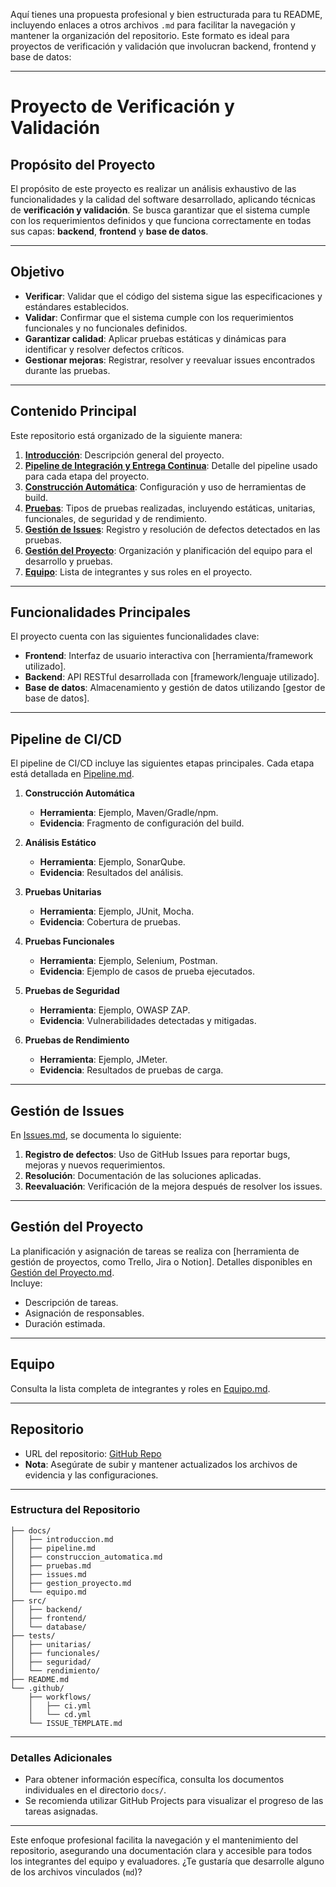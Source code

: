 Aquí tienes una propuesta profesional y bien estructurada para tu README, incluyendo enlaces a otros archivos `.md` para facilitar la navegación y mantener la organización del repositorio. Este formato es ideal para proyectos de verificación y validación que involucran backend, frontend y base de datos:

---

# Proyecto de Verificación y Validación

## Propósito del Proyecto

El propósito de este proyecto es realizar un análisis exhaustivo de las funcionalidades y la calidad del software desarrollado, aplicando técnicas de **verificación y validación**. Se busca garantizar que el sistema cumple con los requerimientos definidos y que funciona correctamente en todas sus capas: **backend**, **frontend** y **base de datos**.

---

## Objetivo

- **Verificar**: Validar que el código del sistema sigue las especificaciones y estándares establecidos.
- **Validar**: Confirmar que el sistema cumple con los requerimientos funcionales y no funcionales definidos.
- **Garantizar calidad**: Aplicar pruebas estáticas y dinámicas para identificar y resolver defectos críticos.
- **Gestionar mejoras**: Registrar, resolver y reevaluar issues encontrados durante las pruebas.

---

## Contenido Principal

Este repositorio está organizado de la siguiente manera:

1. [**Introducción**](https://chatgpt.com/c/docs/introduccion.md): Descripción general del proyecto.
2. [**Pipeline de Integración y Entrega Continua**](https://chatgpt.com/c/docs/pipeline.md): Detalle del pipeline usado para cada etapa del proyecto.
3. [**Construcción Automática**](https://chatgpt.com/c/docs/construccion_automatica.md): Configuración y uso de herramientas de build.
4. [**Pruebas**](https://chatgpt.com/c/docs/pruebas.md): Tipos de pruebas realizadas, incluyendo estáticas, unitarias, funcionales, de seguridad y de rendimiento.
5. [**Gestión de Issues**](https://chatgpt.com/c/docs/issues.md): Registro y resolución de defectos detectados en las pruebas.
6. [**Gestión del Proyecto**](https://chatgpt.com/c/docs/gestion_proyecto.md): Organización y planificación del equipo para el desarrollo y pruebas.
7. [**Equipo**](https://chatgpt.com/c/docs/equipo.md): Lista de integrantes y sus roles en el proyecto.

---

## Funcionalidades Principales

El proyecto cuenta con las siguientes funcionalidades clave:

- **Frontend**: Interfaz de usuario interactiva con [herramienta/framework utilizado].
- **Backend**: API RESTful desarrollada con [framework/lenguaje utilizado].
- **Base de datos**: Almacenamiento y gestión de datos utilizando [gestor de base de datos].

---

## Pipeline de CI/CD

El pipeline de CI/CD incluye las siguientes etapas principales. Cada etapa está detallada en [Pipeline.md](https://chatgpt.com/c/docs/pipeline.md).

1. **Construcción Automática**
    
    - **Herramienta**: Ejemplo, Maven/Gradle/npm.
    - **Evidencia**: Fragmento de configuración del build.
2. **Análisis Estático**
    
    - **Herramienta**: Ejemplo, SonarQube.
    - **Evidencia**: Resultados del análisis.
3. **Pruebas Unitarias**
    
    - **Herramienta**: Ejemplo, JUnit, Mocha.
    - **Evidencia**: Cobertura de pruebas.
4. **Pruebas Funcionales**
    
    - **Herramienta**: Ejemplo, Selenium, Postman.
    - **Evidencia**: Ejemplo de casos de prueba ejecutados.
5. **Pruebas de Seguridad**
    
    - **Herramienta**: Ejemplo, OWASP ZAP.
    - **Evidencia**: Vulnerabilidades detectadas y mitigadas.
6. **Pruebas de Rendimiento**
    
    - **Herramienta**: Ejemplo, JMeter.
    - **Evidencia**: Resultados de pruebas de carga.

---

## Gestión de Issues

En [Issues.md](https://chatgpt.com/c/docs/issues.md), se documenta lo siguiente:

1. **Registro de defectos**: Uso de GitHub Issues para reportar bugs, mejoras y nuevos requerimientos.
2. **Resolución**: Documentación de las soluciones aplicadas.
3. **Reevaluación**: Verificación de la mejora después de resolver los issues.

---

## Gestión del Proyecto

La planificación y asignación de tareas se realiza con [herramienta de gestión de proyectos, como Trello, Jira o Notion]. Detalles disponibles en [Gestión del Proyecto.md](https://chatgpt.com/c/docs/gestion_proyecto.md).  
Incluye:

- Descripción de tareas.
- Asignación de responsables.
- Duración estimada.

---

## Equipo

Consulta la lista completa de integrantes y roles en [Equipo.md](https://chatgpt.com/c/docs/equipo.md).

---

## Repositorio

- URL del repositorio: [GitHub Repo](https://github.com/tu-repositorio)
- **Nota**: Asegúrate de subir y mantener actualizados los archivos de evidencia y las configuraciones.

---

### Estructura del Repositorio

```plaintext
├── docs/
│   ├── introduccion.md
│   ├── pipeline.md
│   ├── construccion_automatica.md
│   ├── pruebas.md
│   ├── issues.md
│   ├── gestion_proyecto.md
│   └── equipo.md
├── src/
│   ├── backend/
│   ├── frontend/
│   └── database/
├── tests/
│   ├── unitarias/
│   ├── funcionales/
│   ├── seguridad/
│   └── rendimiento/
├── README.md
└── .github/
    ├── workflows/
    │   ├── ci.yml
    │   └── cd.yml
    └── ISSUE_TEMPLATE.md
```

---

### Detalles Adicionales

- Para obtener información específica, consulta los documentos individuales en el directorio `docs/`.
- Se recomienda utilizar GitHub Projects para visualizar el progreso de las tareas asignadas.

---

Este enfoque profesional facilita la navegación y el mantenimiento del repositorio, asegurando una documentación clara y accesible para todos los integrantes del equipo y evaluadores. ¿Te gustaría que desarrolle alguno de los archivos vinculados (`md`)?